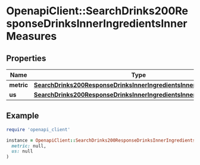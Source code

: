 # OpenapiClient::SearchDrinks200ResponseDrinksInnerIngredientsInnerMeasures

## Properties

| Name | Type | Description | Notes |
| ---- | ---- | ----------- | ----- |
| **metric** | [**SearchDrinks200ResponseDrinksInnerIngredientsInnerMeasuresMetric**](SearchDrinks200ResponseDrinksInnerIngredientsInnerMeasuresMetric.md) |  | [optional] |
| **us** | [**SearchDrinks200ResponseDrinksInnerIngredientsInnerMeasuresUs**](SearchDrinks200ResponseDrinksInnerIngredientsInnerMeasuresUs.md) |  | [optional] |

## Example

```ruby
require 'openapi_client'

instance = OpenapiClient::SearchDrinks200ResponseDrinksInnerIngredientsInnerMeasures.new(
  metric: null,
  us: null
)
```

